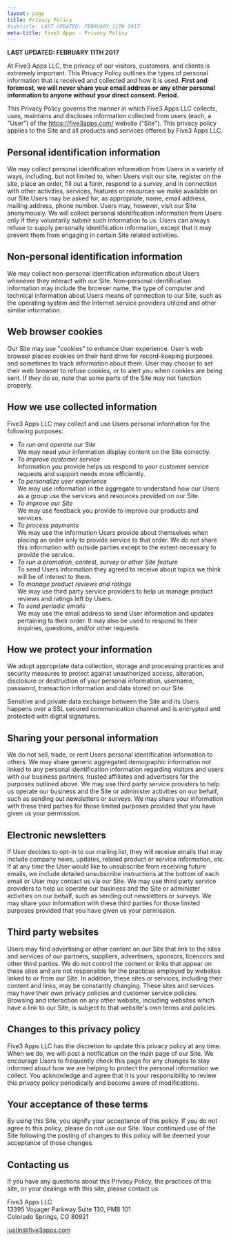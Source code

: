 ```yaml
---
layout: page
title: Privacy Policy
#subtitle: LAST UPDATED: FEBRUARY 11TH 2017
meta-title: Five3 Apps - Privacy Policy
---
```


**LAST UPDATED: FEBRUARY 11TH 2017**

At Five3 Apps LLC, the privacy of our visitors, customers, and clients is extremely important. This Privacy Policy outlines the types of personal information that is received and collected and how it is used. **First and foremost, we will never share your email address or any other personal information to anyone without your direct consent. Period.**

This Privacy Policy governs the manner in which Five3 Apps LLC collects, uses, maintains and discloses information collected from users (each, a "User") of the https://five3apps.com/ website ("Site"). This privacy policy applies to the Site and all products and services offered by Five3 Apps LLC.

## Personal identification information

We may collect personal identification information from Users in a variety of ways, including, but not limited to, when Users visit our site, register on the site, place an order, fill out a form, respond to a survey, and in connection with other activities, services, features or resources we make available on our Site.Users may be asked for, as appropriate, name, email address, mailing address, phone number. Users may, however, visit our Site anonymously. We will collect personal identification information from Users only if they voluntarily submit such information to us. Users can always refuse to supply personally identification information, except that it may prevent them from engaging in certain Site related activities.

## Non-personal identification information

We may collect non-personal identification information about Users whenever they interact with our Site. Non-personal identification information may include the browser name, the type of computer and technical information about Users means of connection to our Site, such as the operating system and the Internet service providers utilized and other similar information.

## Web browser cookies

Our Site may use "cookies" to enhance User experience. User's web browser places cookies on their hard drive for record-keeping purposes and sometimes to track information about them. User may choose to set their web browser to refuse cookies, or to alert you when cookies are being sent. If they do so, note that some parts of the Site may not function properly.

## How we use collected information

Five3 Apps LLC may collect and use Users personal information for the following purposes:

* _To run and operate our Site_
<br>We may need your information display content on the Site correctly.
* _To improve customer service_
<br>Information you provide helps us respond to your customer service requests and support needs more efficiently.
* _To personalize user experience_
<br>We may use information in the aggregate to understand how our Users as a group use the services and resources provided on our Site.
* _To improve our Site_
<br>We may use feedback you provide to improve our products and services.
* _To process payments_
<br>We may use the information Users provide about themselves when placing an order only to provide service to that order. We do not share this information with outside parties except to the extent necessary to provide the service.
* _To run a promotion, contest, survey or other Site feature_
<br>To send Users information they agreed to receive about topics we think will be of interest to them.
* _To manage product reviews and ratings_
<br>We may use third party service providers to help us manage product reviews and ratings left by Users.
* _To send periodic emails_
<br>We may use the email address to send User information and updates pertaining to their order. It may also be used to respond to their inquiries, questions, and/or other requests.

## How we protect your information

We adopt appropriate data collection, storage and processing practices and security measures to protect against unauthorized access, alteration, disclosure or destruction of your personal information, username, password, transaction information and data stored on our Site.

Sensitive and private data exchange between the Site and its Users happens over a SSL secured communication channel and is encrypted and protected with digital signatures.

## Sharing your personal information

We do not sell, trade, or rent Users personal identification information to others. We may share generic aggregated demographic information not linked to any personal identification information regarding visitors and users with our business partners, trusted affiliates and advertisers for the purposes outlined above. We may use third party service providers to help us operate our business and the Site or administer activities on our behalf, such as sending out newsletters or surveys. We may share your information with these third parties for those limited purposes provided that you have given us your permission.

## Electronic newsletters

If User decides to opt-in to our mailing list, they will receive emails that may include company news, updates, related product or service information, etc. If at any time the User would like to unsubscribe from receiving future emails, we include detailed unsubscribe instructions at the bottom of each email or User may contact us via our Site. We may use third party service providers to help us operate our business and the Site or administer activities on our behalf, such as sending out newsletters or surveys. We may share your information with these third parties for those limited purposes provided that you have given us your permission.

## Third party websites

Users may find advertising or other content on our Site that link to the sites and services of our partners, suppliers, advertisers, sponsors, licencors and other third parties. We do not control the content or links that appear on these sites and are not responsible for the practices employed by websites linked to or from our Site. In addition, these sites or services, including their content and links, may be constantly changing. These sites and services may have their own privacy policies and customer service policies. Browsing and interaction on any other website, including websites which have a link to our Site, is subject to that website's own terms and policies.

## Changes to this privacy policy

Five3 Apps LLC has the discretion to update this privacy policy at any time. When we do, we will post a notification on the main page of our Site. We encourage Users to frequently check this page for any changes to stay informed about how we are helping to protect the personal information we collect. You acknowledge and agree that it is your responsibility to review this privacy policy periodically and become aware of modifications.

## Your acceptance of these terms

By using this Site, you signify your acceptance of this policy. If you do not agree to this policy, please do not use our Site. Your continued use of the Site following the posting of changes to this policy will be deemed your acceptance of those changes.

## Contacting us

If you have any questions about this Privacy Policy, the practices of this site, or your dealings with this site, please contact us:

Five3 Apps LLC
<br>13395 Voyager Parkway Suite 130, PMB 101
<br>Colorado Springs, CO 80921

justin@five3apps.com